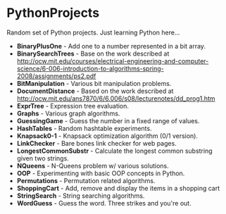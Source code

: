PythonProjects
==============

Random set of Python projects. Just learning Python here...
* **BinaryPlusOne** - Add one to a number represented in a bit array.
* **BinarySearchTrees** - Base on the work described at http://ocw.mit.edu/courses/electrical-engineering-and-computer-science/6-006-introduction-to-algorithms-spring-2008/assignments/ps2.pdf
* **BitManipulation** - Various bit manipulation problems.
* **DocumentDistance** - Based on the work described at http://ocw.mit.edu/ans7870/6/6.006/s08/lecturenotes/dd_prog1.htm
* **ExprTree** - Expression tree evaluation.
* **Graphs** - Various graph algorithms.
* **GuessingGame** - Guess the number in a fixed range of values.
* **HashTables** - Random hashtable experiments.
* **Knapsack0-1** - Knapsack optimization algorithm (0/1 version).
* **LinkChecker** - Bare bones link checker for web pages.
* **LongestCommonSubstr** - Calculate the longest common substring given two strings.
* **NQueens** - N-Queens problem w/ various solutions.
* **OOP** - Experimenting with basic OOP concepts in Python.
* **Permutations** - Permutation related algorithms.
* **ShoppingCart** - Add, remove and display the items in a shopping cart
* **StringSearch** - String searching algorithms.
* **WordGuess** - Guess the word. Three strikes and you're out.
